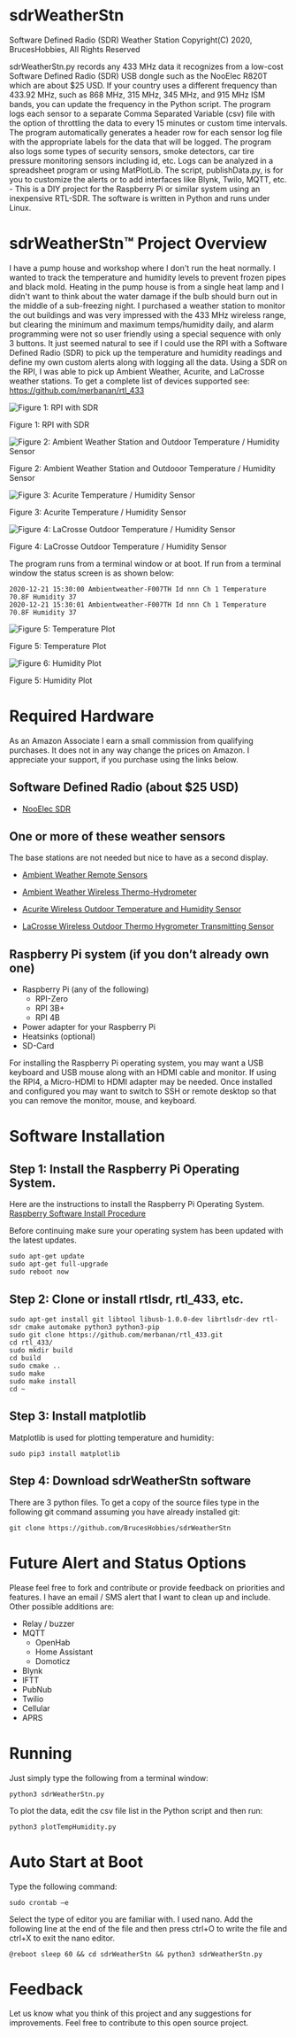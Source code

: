 # sdrWeatherStn
Software Defined Radio (SDR) Weather Station
Copyright(C) 2020, BrucesHobbies,
All Rights Reserved

sdrWeatherStn.py records any 433 MHz data it recognizes from a low-cost Software Defined Radio (SDR) USB dongle such as the NooElec R820T which are about $25 USD. If your country uses a different frequency than 433.92 MHz, such as 868 MHz, 315 MHz, 345 MHz, and 915 MHz ISM bands, you can update the frequency in the Python script. The program logs each sensor to a separate Comma Separated Variable (csv) file with the option of throttling the data to every 15 minutes or custom time intervals. The program automatically generates a header row for each sensor log file with the appropriate labels for the data that will be logged. The program also logs some types of security sensors, smoke detectors, car tire pressure monitoring sensors including id, etc. Logs can be analyzed in a spreadsheet program or using MatPlotLib. The script, publishData.py, is for you to customize the alerts or to add interfaces like Blynk, Twilo, MQTT, etc. - This is a DIY project for the Raspberry Pi or similar system using an inexpensive RTL-SDR. The software is written in Python and runs under Linux.
# sdrWeatherStn™ Project Overview
I have a pump house and workshop where I don't run the heat normally. I wanted to track the temperature and humidity levels to prevent frozen pipes and black mold. Heating in the pump house is from a single heat lamp and I didn't want to think about the water damage if the bulb should burn out in the middle of a sub-freezing night. I purchased a weather station to monitor the out buildings and was very impressed with the 433 MHz wireless range, but clearing the minimum and maximum temps/humidity daily, and alarm programming were not so user friendly using a special sequence with only 3 buttons. It just seemed natural to see if I could use the RPI with a Software Defined Radio (SDR) to pick up the temperature and humidity readings and define my own custom alerts along with logging all the data. Using a SDR on the RPI, I was able to pick up Ambient Weather, Acurite, and LaCrosse weather stations. To get a complete list of devices supported see: https://github.com/merbanan/rtl_433


![Figure 1: RPI with SDR](https://github.com/BrucesHobbies/sdrWeatherStn/blob/main/figures/Figure1.PNG)

Figure 1: RPI with SDR

![Figure 2: Ambient Weather Station and Outdoor Temperature / Humidity Sensor](https://github.com/BrucesHobbies/sdrWeatherStn/blob/main/figures/Figure2.PNG)

Figure 2: Ambient Weather Station and Outdooor Temperature / Humidity Sensor

![Figure 3: Acurite Temperature / Humidity Sensor](https://github.com/BrucesHobbies/sdrWeatherStn/blob/main/figures/Figure3.PNG)

Figure 3: Acurite Temperature / Humidity Sensor

![Figure 4: LaCrosse Outdoor Temperature / Humidity Sensor](https://github.com/BrucesHobbies/sdrWeatherStn/blob/main/figures/Figure4.PNG)

Figure 4: LaCrosse Outdoor Temperature / Humidity Sensor

The program runs from a terminal window or at boot. If run from a terminal window the status screen is as shown below:

    2020-12-21 15:30:00 Ambientweather-F007TH Id nnn Ch 1 Temperature 70.8F Humidity 37
    2020-12-21 15:30:01 Ambientweather-F007TH Id nnn Ch 1 Temperature 70.8F Humidity 37

![Figure 5: Temperature Plot](https://github.com/BrucesHobbies/sdrWeatherStn/blob/main/figures/Figure_5.PNG)

Figure 5: Temperature Plot

![Figure 6: Humidity Plot](https://github.com/BrucesHobbies/sdrWeatherStn/blob/main/figures/Figure_6.PNG)

Figure 5: Humidity Plot

# Required Hardware 
As an Amazon Associate I earn a small commission from qualifying purchases. It does not in any way change the prices on Amazon. I appreciate your support, if you purchase using the links below.
## Software Defined Radio (about $25 USD)
- [NooElec SDR](https://amzn.to/3mEoJYY)

## One or more of these weather sensors
The base stations are not needed but nice to have as a second display.

- [Ambient Weather Remote Sensors](https://amzn.to/34A0Dsi)

- [Ambient Weather Wireless Thermo-Hydrometer](https://amzn.to/34yTcl4)

- [Acurite Wireless Outdoor Temperature and Humidity Sensor](https://amzn.to/38osGMu)

- [LaCrosse Wireless Outdoor Thermo Hygrometer Transmitting Sensor](https://amzn.to/2KGERvQ)

## Raspberry Pi system (if you don’t already own one)
- Raspberry Pi (any of the following)
  - RPI-Zero
  - RPI 3B+
  - RPI 4B
- Power adapter for your Raspberry Pi
- Heatsinks (optional)
- SD-Card

For installing the Raspberry Pi operating system, you may want a USB keyboard and USB mouse along with an HDMI cable and monitor. If using the RPI4, a Micro-HDMI to HDMI adapter may be needed. Once installed and configured you may want to switch to SSH or remote desktop so that you can remove the monitor, mouse, and keyboard.

# Software Installation
## Step 1: Install the Raspberry Pi Operating System.
Here are the instructions to install the Raspberry Pi Operating System. [Raspberry Software Install Procedure](https://www.raspberrypi.org/software/operating-systems/)

Before continuing make sure your operating system has been updated with the latest updates.

    sudo apt-get update
    sudo apt-get full-upgrade
    sudo reboot now

## Step 2: Clone or install rtlsdr, rtl_433, etc.

    sudo apt-get install git libtool libusb-1.0.0-dev librtlsdr-dev rtl-sdr cmake automake python3 python3-pip
    sudo git clone https://github.com/merbanan/rtl_433.git
    cd rtl_433/
    sudo mkdir build
    cd build
    sudo cmake ..
    sudo make
    sudo make install
    cd ~

## Step 3: Install matplotlib
Matplotlib is used for plotting temperature and humidity:

    sudo pip3 install matplotlib

## Step 4: Download sdrWeatherStn software
There are 3 python files. To get a copy of the source files type in the following git command assuming you have already installed git:

    git clone https://github.com/BrucesHobbies/sdrWeatherStn

# Future Alert and Status Options
Please feel free to fork and contribute or provide feedback on priorities and features. I have an email / SMS alert that I want to clean up and include. Other possible additions are:

- Relay / buzzer
- MQTT
  - OpenHab
  - Home Assistant
  - Domoticz
- Blynk
- IFTT
- PubNub
- Twilio
- Cellular
- APRS

# Running
Just simply type the following from a terminal window:

    python3 sdrWeatherStn.py
    
To plot the data, edit the csv file list in the Python script and then run:

    python3 plotTempHumidity.py

# Auto Start at Boot
Type the following command:

    sudo crontab –e
    
Select the type of editor you are familiar with. I used nano. Add the following line at the end of the file and then press ctrl+O to write the file and ctrl+X to exit the nano editor.

    @reboot sleep 60 && cd sdrWeatherStn && python3 sdrWeatherStn.py

# Feedback
Let us know what you think of this project and any suggestions for improvements. Feel free to contribute to this open source project.
